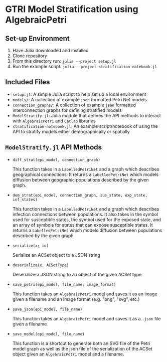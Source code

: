 # GTRI Model Stratification using AlgebraicPetri

## Set-up Environment

1. Have Julia downloaded and installed
1. Clone repository
1. From this directory run: `julia --project setup.jl`
1. Run the example script: `julia --project stratification-notebook.jl`

## Included Files

- `setup.jl`: A simple Julia script to help set up a local environment
- `models/`: A collection of example `json` formatted Petri Net models
- `connection_graphs/`: A collection of example `json` formatted interconnection
  graphs for defining stratified models
- `ModelStratify.jl`: Julia module that defines the API methods to interact with
  `AlgebraicPetri` and `Catlab` libraries
- `stratification-notebook.jl`: An example script/notebook of using the API to
  stratify models either demographically or spatially

## `ModelStratify.jl` API Methods

- `diff_strat(epi_model, connection_graph)`

    This function takes in a `LabelledPetriNet` and a graph which describes
    geographical connections. It returns a `LabelledPetriNet` which models
    diffusion between geographic populations described by the given graph.

- `dem_strat(epi_model, connection_graph, sus_state, exp_state, inf_states)`

    This function takes in a `LabelledPetriNet` and a graph which describes
    infection connections between populations. It also takes in the symbol used
    for susceptible states, the symbol used for the exposed state, and an array
    of symbols for states that can expose susceptible states. It returns a
    `LabelledPetriNet` which models diffusion between populations described by the
    given graph.

- `serialize(x; io)`

    Serialize an ACSet object to a JSON string

- `deserialize(x, ACSetType)`

    Deserialize a JSON string to an object of the given ACSet type

- `save_petri(epi_model, file_name, image_format)`

    This function takes an `AlgebraicPetri` model and saves it as an image given
    a filename and an image format (e.g. "png", "svg", etc.)

- `save_json(epi_model, file_name)`

    This function takes an `AlgebraicPetri` model and saves it as a `.json` file
    given a filename

- `save_model(epi_model, file_name)`

    This function is a shortcut to generate both an SVG file of the Petri model
    graph as well as the json file of the serialization of the ACSet object
    given an `AlgebraicPetri` model and a filename.

